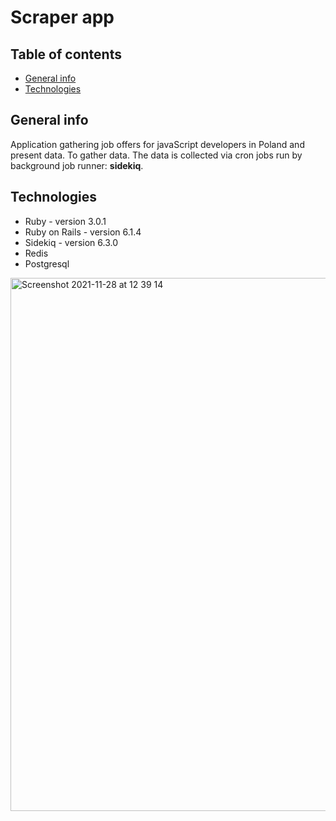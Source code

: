 # Scraper app

## Table of contents
* [General info](#general-info)
* [Technologies](#technologies)

## General info
Application gathering job offers for javaScript developers in Poland and present data. To gather data. The data is collected via cron jobs run by background job runner: **sidekiq**.


## Technologies
* Ruby - version 3.0.1
* Ruby on Rails - version 6.1.4
* Sidekiq - version 6.3.0
* Redis
* Postgresql

<img width="853" alt="Screenshot 2021-11-28 at 12 39 14" src="https://user-images.githubusercontent.com/48183320/143766337-9b408107-8052-4ad5-982a-3a7c3ece6b55.png">
